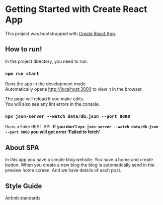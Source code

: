 # Getting Started with Create React App

This project was bootstrapped with [Create React App](https://github.com/facebook/create-react-app).

## How to run!

In the project directory, you need to run:

### `npm run start`

Runs the app in the development mode.\
Automatically opens [http://localhost:3000](http://localhost:3000) to view it in the browser.

The page will reload if you make edits.\
You will also see any lint errors in the console.

### `npx json-server --watch data/db.json --port 8000`

Runs a Fake REST API. 
**If you don't `npx json-server --watch data/db.json --port 8000` you will get error 'Failed to fetch'**

## About SPA

In this app you have a simple blog website.
You have a home and create button.
When you create a new blog the blog is automatically send in the preview home screen.
And we have details of each post.

## Style Guide
Airbnb standards 
